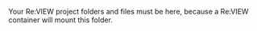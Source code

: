 Your Re:VIEW project folders and files must be here, because a Re:VIEW container will mount this folder.
